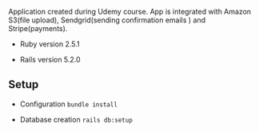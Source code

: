 Application created during Udemy course. App is integrated with Amazon S3(file upload), Sendgrid(sending confirmation emails ) 
and Stripe(payments).

* Ruby version
2.5.1

* Rails version
5.2.0

## Setup

* Configuration
`bundle install`

* Database creation
`rails db:setup`


